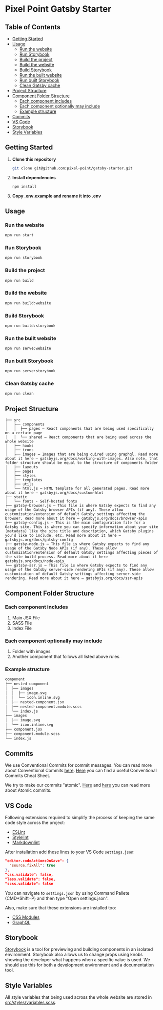 # Pixel Point Gatsby Starter

## Table of Contents

- [Getting Started](#getting-started)
- [Usage](#usage)
  - [Run the website](#run-the-website)
  - [Run Storybook](#run-storybook)
  - [Build the project](#build-the-project)
  - [Build the website](#build-the-website)
  - [Build Storybook](#build-storybook)
  - [Run the built website](#run-the-built-website)
  - [Run built Storybook](#run-built-storybook)
  - [Clean Gatsby cache](#clean-gatsby-cache)
- [Project Structure](#project-structure)
- [Component Folder Structure](#component-folder-structure)
  - [Each component includes](#each-component-includes)
  - [Each component optionally may include](#each-component-optionally-may-include)
  - [Example structure](#example-structure)
- [Commits](#commits)
- [VS Code](#vs-code)
- [Storybook](#storybook)
- [Style Variables](#style-variables)

## Getting Started

1. **Clone this repository**

    ```bash
    git clone git@github.com:pixel-point/gatsby-starter.git
    ```

1. **Install dependencies**

    ```bash
    npm install
    ```

1. **Copy .env.example and rename it into .env**

## Usage

### Run the website

```bash
npm run start
```

### Run Storybook

```bash
npm run storybook
```

### Build the project

```bash
npm run build
```

### Build the website

```bash
npm run build:website
```

### Build Storybook

```bash
npm run build:storybook
```

### Run the built website

```bash
npm run serve:website
```

### Run built Storybook

```bash
npm run serve:storybook
```

### Clean Gatsby cache

```bash
npm run clean
```

## Project Structure

```text
├── src
│   ├── components
│   │  ├── pages — React components that are being used specifically on a certain page
│   │  └── shared — React components that are being used across the whole website
│   ├── hooks
│   ├── icons
│   ├── images — Images that are being quired using graphql. Read more about it here — gatsbyjs.org/docs/working-with-images. Also note, that folder structure should be equal to the structure of components folder
│   ├── layouts
│   ├── pages
│   ├── styles
│   ├── templates
│   ├── utils
│   └── html.js — HTML template for all generated pages. Read more about it here — gatsbyjs.org/docs/custom-html
├── static
│   └── fonts - Self-hosted fonts
├── gatsby-browser.js — This file is where Gatsby expects to find any usage of the Gatsby browser APIs (if any). These allow customization/extension of default Gatsby settings affecting the browser. Read more about it here — gatsbyjs.org/docs/browser-apis
├── gatsby-config.js — This is the main configuration file for a Gatsby site. This is where you can specify information about your site (metadata) like the site title and description, which Gatsby plugins you’d like to include, etc. Read more about it here — gatsbyjs.org/docs/gatsby-config
├── gatsby-node.js — This file is where Gatsby expects to find any usage of the Gatsby Node APIs (if any). These allow customization/extension of default Gatsby settings affecting pieces of the site build process. Read more about it here — gatsbyjs.org/docs/node-apis
└── gatsby-ssr.js — This file is where Gatsby expects to find any usage of the Gatsby server-side rendering APIs (if any). These allow customization of default Gatsby settings affecting server-side rendering. Read more about it here — gatsbyjs.org/docs/ssr-apis
```

## Component Folder Structure

### Each component includes

1. Main JSX File
2. SASS File
3. Index File

### Each component optionally may include

1. Folder with images
2. Another component that follows all listed above rules.

### Example structure

```bash
component
├── nested-component
│  ├── images
│  │  ├── image.svg
│  │  └── icon.inline.svg
│  ├── nested-component.jsx
│  ├── nested-component.module.scss
│  └── index.js
├── images
│  ├── image.svg
│  └── icon.inline.svg
├── component.jsx
├── component.module.scss
└── index.js
```

## Commits

We use Conventional Commits for commit messages. You can read more about Conventional Commits [here](https://www.conventionalcommits.org/en/v1.0.0/). [Here](https://cheatography.com/albelop/cheat-sheets/conventional-commits/) you can find a useful Conventional Commits Cheat Sheet.

We try to make our commits "atomic". [Here](https://www.freshconsulting.com/atomic-commits/) and [here](https://en.wikipedia.org/wiki/Atomic_commit) you can read more about Atomic commits.

## VS Code

Following extensions required to simplify the process of keeping the same code style across the project:

- [ESLint](https://marketplace.visualstudio.com/items?itemName=dbaeumer.vscode-eslint)
- [Stylelint](https://marketplace.visualstudio.com/items?itemName=stylelint.vscode-stylelint)
- [Markdownlint](https://marketplace.visualstudio.com/items?itemName=DavidAnson.vscode-markdownlint)

After installation add these lines to your VS Code `settings.json`:

```json
"editor.codeActionsOnSave": {
  "source.fixAll": true
},
"css.validate": false,
"less.validate": false,
"scss.validate": false
```

You can navigate to `settings.json` by using Command Pallete (CMD+Shift+P) and then type "Open settings.json".

Also, make sure that these extensions are installed too:

- [CSS Modules](https://marketplace.visualstudio.com/items?itemName=clinyong.vscode-css-modules)
- [GraphQL](https://marketplace.visualstudio.com/items?itemName=Prisma.vscode-graphql)

## Storybook

[Storybook](https://storybookjs.org) is a tool for previewing and building components in an isolated environment. Storybook also allows us to change props using knobs showing the developer what happens when a specific value is used. We should use this for both a development environment and a documentation tool.

## Style Variables

All style variables that being used across the whole website are stored in [src/styles/variables.scss](/src/styles/variables.scss).
